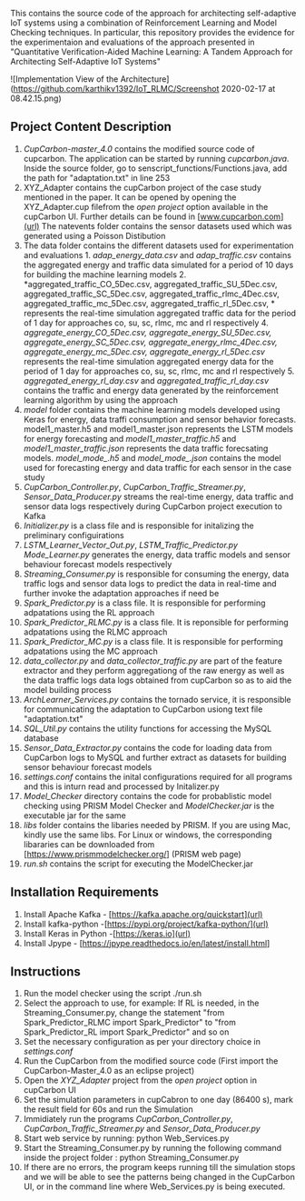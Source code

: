 This contains the source code of the approach for architecting self-adaptive IoT systems using a combination of Reinforcement Learning and Model Checking techniques. In particular, this repository provides the evidence for the experimentaion and evaluations of the approach presented in "Quantitative Verification-Aided Machine Learning: A Tandem Approach for Architecting Self-Adaptive IoT Systems"

![Implementation View of the Architecture](https://github.com/karthikv1392/IoT_RLMC/Screenshot 2020-02-17 at 08.42.15.png)

## Project Content Description
1.  *CupCarbon-master_4.0* contains the modified source code of cupcarbon. The application can be started by running *cupcarbon.java*. Inside the source folder, go to senscript_functions/Functions.java, add the path for "adaptation.txt" in line 253
2.  XYZ_Adapter contains the cupCarbon project of the case study mentioned in the paper. It can be opened by opening the XYZ_Adapter.cup filefrom the 
    *open project* option available in the cupCarbon UI. Further details can be found in [www.cupcarbon.com](url)
    The natevents folder contains the sensor datasets used which was generated using a Poisson Distibution
3.  The data folder contains the different datasets used for experimentation and evaluations
        1.  *adap_energy_data.csv* and *adap_traffic.csv* contains the aggregated energy and traffic data simulated for a period of 10 days for building the machine learning models
        2.  *aggregated_traffic_CO_5Dec.csv, aggregated_traffic_SU_5Dec.csv, aggregated_traffic_SC_5Dec.csv, aggregated_traffic_rlmc_4Dec.csv, aggregated_traffic_mc_5Dec.csv, aggregated_traffic_rl_5Dec.csv, * represents the real-time simulation aggregated traffic data for the period of 1 day for approaches co, su, sc, rlmc, mc and rl respectively
        4.  *aggregate_energy_CO_5Dec.csv, aggregate_energy_SU_5Dec.csv, aggregate_energy_SC_5Dec.csv, aggregate_energy_rlmc_4Dec.csv, aggregate_energy_mc_5Dec.csv, aggregate_energy_rl_5Dec.csv* represents the real-time simulation aggregated energy data for the period of 1 day for approaches co, su, sc, rlmc, mc and rl respectively
        5.  *aggregated_energy_rl_day.csv* and *aggregated_traffic_rl_day.csv* contains the traffic and energy data generated by the reinforcement learning algorithm by using the approach
4.  *model* folder contains the machine learning models developed using Keras for energy, data traffi consumption and sensor behavior forecasts. model1_master.h5 and model1_master.json represents
    the LSTM models for energy forecasting and *model1_master_traffic.h5* and *model1_master_traffic.json* represents the data traffic forecsating models. *model_mode_<sensorId>.h5* and *model_mode_<sensorId>.json* contains the model used for forecasting energy and data traffic for each sensor in the case study
5.  *CupCarbon_Controller.py*, *CupCarbon_Traffic_Streamer.py*, *Sensor_Data_Producer.py* streams the real-time energy, data traffic and sensor data logs respectively during CupCarbon project execution to Kafka
6.  *Initializer.py* is a class file and is responsible for initalizing the preliminary configuirations
7.  *LSTM_Learner_Vector_Out.py*, *LSTM_Traffic_Predictor.py* *Mode_Learner.py* generates the energy, data traffic models and sensor behaviour forecast models respectively
8.  *Streaming_Consumer.py* is responsible for consuming the energy, data traffic logs and sensor data logs to predict the data in real-time and further invoke the adaptation approaches if need be
9.  *Spark_Predictor.py* is a class file. It is responsible for performing adpatations using the RL approach
10. *Spark_Predictor_RLMC.py* is a class file. It is reponsible for performing adpatations using the RLMC approach
11. *Spark_Predictor_MC.py* is a class file. It is responsible for performing adpatations using the MC approach
12. *data_collector.py* and *data_collector_traffic.py* are part of the feature extractor and they perform aggregationg of the raw energy as well as the data traffic logs
    data logs obtained from cupCarbon so as to aid the model building process
13. *ArchLearner_Services.py* contains the tornado service, it is responsible for communicating the adaptation to CupCarbon usiong text file "adaptation.txt"
14. *SQL_Util.py* contains the utility functions for accessing the MySQL database
15. *Sensor_Data_Extractor.py* contains the code for loading data from CupCarbon logs to MySQL and further extract as datasets for building sensor behaviour forecast models
12. *settings.conf* contains the inital configurations required for all programs and this is inturn read and processed by Initalizer.py
13. *Model_Checker* directory contains the code for probablistic model checking using PRISM Model Checker and *ModelChecker.jar* is the executable jar for the same
14. *libs* folder contains the libaries needed by PRISM. If you are using Mac, kindly use the same libs. For Linux or windows, the corresponding libararies can be downloaded from [https://www.prismmodelchecker.org/] (PRISM web page)
14. *run.sh* contains the script for executing the ModelChecker.jar


## Installation Requirements
1. Install Apache Kafka  - [https://kafka.apache.org/quickstart](url)
2. Install kafka-python -[https://pypi.org/project/kafka-python/](url)
3. Install Keras in Python -[https://keras.io](url)
4. Install Jpype - [https://jpype.readthedocs.io/en/latest/install.html]

## Instructions
1. Run the model checker using the script ./run.sh
2. Select the approach to use, for example: If RL is needed, in the Streaming_Consumer.py, change the statement "from Spark_Predictor_RLMC import Spark_Predictor" to "from Spark_Predictor_RL import Spark_Predictor" and so on
2. Set the necessary configuration as per your directory choice in *settings.conf*
3. Run the CupCarbon from the modified source code (First import the CupCarbon-Master_4.0 as an eclipse project)
4. Open the *XYZ_Adapter* project from the *open project* option in cupCarbon UI
5. Set the simulation parameters in cupCabron to one day (86400 s), mark the result field for 60s and run the Simulation
6. Immidiately run the programs *CupCarbon_Controller.py*, *CupCarbon_Traffic_Streamer.py* and *Sensor_Data_Producer.py*
7. Start web service by running: python Web_Services.py 
8. Start the Streaming_Consumer.py by running the following command inside the project folder : python Streaming_Consumer.py
9. If there are no errors, the program keeps running till the simulation stops and we will be able to see the patterns being changed in the CupCarbon UI, or in the command line where Web_Services.py is being executed.
